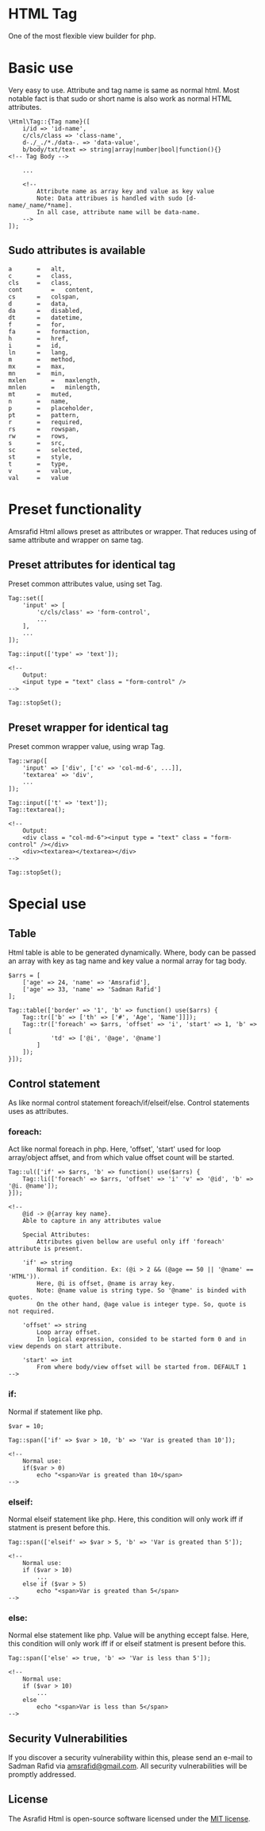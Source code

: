 # HTML Tag

One of the most flexible view builder for php.

# Basic use

Very easy to use. Attribute and tag name is same as normal html.
Most notable fact is that sudo or short name is also work as normal HTML attributes.

~~~
\Html\Tag::{Tag name}([
	i/id => 'id-name',
	c/cls/class => 'class-name',
	d-./_./*./data-. => 'data-value',
	b/body/txt/text => string|array|number|bool|function(){}		<!-- Tag Body -->

	...

	<!--
		Attribute name as array key and value as key value
		Note: Data attribues is handled with sudo [d-name/_name/*name].
		In all case, attribute name will be data-name.
	-->
]);
~~~

## Sudo attributes is available

~~~
a 		=	alt,
c 		=	class,
cls		=	class,
cont		=	content,
cs 		=	colspan,
d 		=	data,
da 		=	disabled,
dt 		=	datetime,
f 		=	for,
fa 		=	formaction,
h 		=	href,
i  		=	id,
ln 		=	lang,
m 		=	method,
mx 		=	max,
mn 		=	min,
mxlen		=	maxlength,
mnlen		=	minlength,
mt 		=	muted,
n  		=	name,
p  		=	placeholder,
pt		=	pattern,
r 		=	required,
rs 		=	rowspan,
rw 		=	rows,
s  		=	src,
sc		=	selected,
st		=	style,
t  		=	type,
v 		=	value,
val		=	value
~~~

# Preset functionality
Amsrafid Html allows preset as attributes or wrapper. That reduces using of same attribute and wrapper on same tag.

## Preset attributes for identical tag

Preset common attributes value, using set Tag.

~~~
Tag::set([
	'input' => [
		'c/cls/class' => 'form-control',
		...
	],
	...
]);

Tag::input(['type' => 'text']);

<!--
	Output:
	<input type = "text" class = "form-control" />
-->

Tag::stopSet();
~~~

## Preset wrapper for identical tag

Preset common wrapper value, using wrap Tag.

~~~
Tag::wrap([
	'input' => ['div', ['c' => 'col-md-6', ...]],
	'textarea' => 'div',
	...
]);

Tag::input(['t' => 'text']);
Tag::textarea();

<!--
	Output:
	<div class = "col-md-6"><input type = "text" class = "form-control" /></div>
	<div><textarea></textarea></div>
-->

Tag::stopSet();
~~~

# Special use

## Table

Html table is able to be generated dynamically. Where, body can be passed an array with key as tag name and key value a normal array for tag body.

~~~
$arrs = [
	['age' => 24, 'name' => 'Amsrafid'],
	['age' => 33, 'name' => 'Sadman Rafid']
];
	
Tag::table(['border' => '1', 'b' => function() use($arrs) {
	Tag::tr(['b' => ['th' => ['#', 'Age', 'Name']]]);
	Tag::tr(['foreach' => $arrs, 'offset' => 'i', 'start' => 1, 'b' => [
			'td' => ['@i', '@age', '@name']
		]
	]);
}]);
~~~

## Control statement

As like normal control statement foreach/if/elseif/else. Control statements uses as attributes.

### foreach:

Act like normal foreach in php. Here, 'offset', 'start' used for loop array/object affset, and from which value offset count will be started.

~~~
Tag::ul(['if' => $arrs, 'b' => function() use($arrs) {
	Tag::li(['foreach' => $arrs, 'offset' => 'i' 'v' => '@id', 'b' => '@i. @name']);
}]);

<!--
	@id -> @{array key name}.
	Able to capture in any attributes value

	Special Attributes:
		Attributes given bellow are useful only iff 'foreach' attribute is present.

	'if' => string
		Normal if condition. Ex: (@i > 2 && (@age == 50 || '@name' == 'HTML')).
		Here, @i is offset, @name is array key.
		Note: @name value is string type. So '@name' is binded with quotes.
		On the other hand, @age value is integer type. So, quote is not required.

	'offset' => string
		Loop array offset.
		In logical expression, consided to be started form 0 and in view depends on start attribute. 

	'start' => int
		From where body/view offset will be started from. DEFAULT 1
-->
~~~

### if:

Normal if statement like php.

~~~
$var = 10;

Tag::span(['if' => $var > 10, 'b' => 'Var is greated than 10']);

<!-- 
	Normal use:
	if($var > 0)
		echo "<span>Var is greated than 10</span>
-->
~~~

### elseif:

Normal elseif statement like php. Here, this condition will only work iff if statment is present before this.

~~~
Tag::span(['elseif' => $var > 5, 'b' => 'Var is greated than 5']);

<!-- 
	Normal use:
	if ($var > 10)
		...
	else if ($var > 5)
		echo "<span>Var is greated than 5</span>
-->
~~~

### else:

Normal else statement like php. Value will be anything eccept false. Here, this condition will only work iff if or elseif statment is present before this.

~~~
Tag::span(['else' => true, 'b' => 'Var is less than 5']);

<!-- 
	Normal use:	
	if ($var > 10)
		...
	else
		echo "<span>Var is less than 5</span>
-->
~~~

## Security Vulnerabilities

If you discover a security vulnerability within this, please send an e-mail to Sadman Rafid via [amsrafid@gmail.com](mailto:amsrafid@gmail.com). All security vulnerabilities will be promptly addressed.

## License

The Asrafid Html is open-source software licensed under the [MIT license](https://opensource.org/licenses/MIT).
